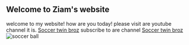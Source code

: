 ## Welcome to Ziam's website

welcome to my website! how are you today! 
please visit are youtube channel it is.    [Soccer twin broz](https://www.youtube.com/channel/UCFJSP38ayhrl5xLAOIanhug) 
subscribe to are channel [Soccer twin broz](https://www.youtube.com/channel/UCFJSP38ayhrl5xLAOIanhug)
![soccer ball](https://www.euractiv.com/wp-content/uploads/sites/2/2014/05/soccer_ball.jpeg)
